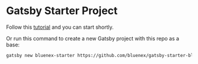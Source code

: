 # Gatsby Starter Project

Follow this [tutorial](https://www.gatsbyjs.org/tutorial/part-zero/#create-a-gatsby-site) and you can start shortly.

Or run this command to create a new Gatsby project with this repo as a base:

```sh
gatsby new bluenex-starter https://github.com/bluenex/gatsby-starter-bluenex
```
